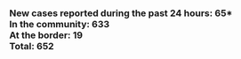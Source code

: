 ### New cases reported during the past 24 hours: 65*<br/>In the community: 633<br/>At the border: 19<br/>Total: 652